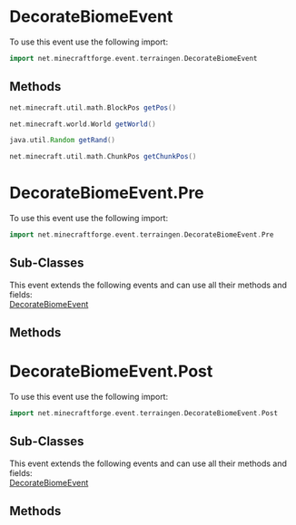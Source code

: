 # DecorateBiomeEvent

To use this event use the following import:
```groovy
import net.minecraftforge.event.terraingen.DecorateBiomeEvent
```

## Methods
```groovy
net.minecraft.util.math.BlockPos getPos()
```

```groovy
net.minecraft.world.World getWorld()
```

```groovy
java.util.Random getRand()
```

```groovy
net.minecraft.util.math.ChunkPos getChunkPos()
```

# DecorateBiomeEvent.Pre

To use this event use the following import:
```groovy
import net.minecraftforge.event.terraingen.DecorateBiomeEvent.Pre
```

## Sub-Classes
This event extends the following events and can use all their methods and fields: <br>
[DecorateBiomeEvent](decorate_biome_event.md)

## Methods
# DecorateBiomeEvent.Post

To use this event use the following import:
```groovy
import net.minecraftforge.event.terraingen.DecorateBiomeEvent.Post
```

## Sub-Classes
This event extends the following events and can use all their methods and fields: <br>
[DecorateBiomeEvent](decorate_biome_event.md)

## Methods
